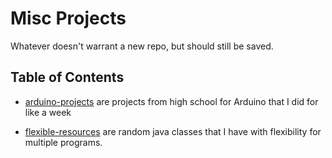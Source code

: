 # Misc Projects

Whatever doesn't warrant a new repo, but should still be saved.

## Table of Contents
  - [arduino-projects](https://github.com/tvarano54/misc-projects/tree/master/arduino-projects) are projects from high school for Arduino that I did for like a week
  
  - [flexible-resources](https://github.com/tvarano54/misc-projects/tree/master/flexible-resources/src/com/varano) are random java classes that I have with flexibility for multiple programs.

 
